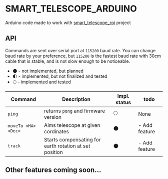 # SMART_TELESCOPE_ARDUINO

Arduino code made to work with [smart_telescope_rpi](https://github.com/Egorpr0/smart_telescope_rpi) project

## API

Commands are sent over serial port at `115200` baud rate.
You can change baud rate by your preference, but `115200` is the fastest baud rate with 30cm cable that is stable, and is not slow enough to be noticeable.

- :new_moon: - not implemented, but planned
- :first_quarter_moon: - implemented, but not finalized and tested
- :full_moon: - implemented and tested

| Command | Description | Impl. status | todo |
| ----------- | ----------- | ----------- | ----------- |
| `ping` | returns `pong` and firmware version | :full_moon: | None |
| `moveTo <HA> <Dec>` | Aims telescope at given cordinates | :new_moon: | - Add feature|
| `track` | Starts compensating for earth rotation at set position | :new_moon: | - Add feature|

## Other features coming soon...